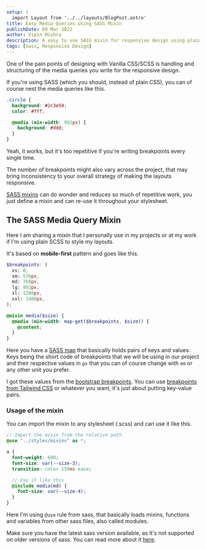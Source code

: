 ```yaml
---
setup: |
  import Layout from '../../layouts/BlogPost.astro'
title: Easy Media Queries using SASS Mixin
publishDate: 09 Mar 2022
author: Vipin Mishra
description: A easy to use SASS mixin for responsive design using plain sass/scss.
tags: [Sass, Responsive Design]
---
```


One of the pain points of designing with Vanilla CSS/SCSS is handling and structuring of the media queries you write for the responsive design.

If you're using SASS (which you should, instead of plain CSS), you can of course nest the media queries like this.

```scss
.circle {
  background: #2c3e50;
  color: #fff;

  @media (min-width: 992px) {
    background: #ddd;
  }
}
```

Yeah, it works, but it's too repetitive if you're writing breakpoints every single time.

The number of breakpoints might also vary across the project, that may bring inconsistency to your overall strategy of making the layouts responsive.

[SASS mixins](https://sass-lang.com/documentation/at-rules/mixin) can do wonder and reduces so much of repetitive work, you just define a mixin and can re-use it throughout your stylesheet.

## The SASS Media Query Mixin

Here I am sharing a mixin that I personally use in my projects or at my work if I'm using plain SCSS to style my layouts.

It's based on **mobile-first** pattern and goes like this.

```scss
$breakpoints: (
  xs: 0,
  sm: 576px,
  md: 768px,
  lg: 992px,
  xl: 1200px,
  xxl: 1400px,
);

@mixin media($size) {
  @media (min-width: map-get($breakpoints, $size)) {
    @content;
  }
}
```

Here you have a [SASS map](https://sass-lang.com/documentation/values/maps) that basically holds pairs of keys and values. Keys being the short code of breakpoints that we will be using in our project and their respective values in `px` that you can of course change with `em` or any other unit you prefer.

I got these values from the [bootstrap breakpoints](https://getbootstrap.com/docs/5.1/layout/breakpoints/). You can use [breakpoints from Tailwind CSS](https://tailwindcss.com/docs/responsive-design) or whatever you want, it's just about putting key-value pairs.

### Usage of the mixin

You can import the mixin to any stylesheet (.scss) and can use it like this.

```scss
// Import the mixin from the relative path
@use "../styles/mixins" as *;

a {
  font-weight: 600;
  font-size: var(--size-3);
  transition: color 150ms ease;

  // Use it like this
  @include media(md) {
    font-size: var(--size-4);
  }
}
```

Here I'm using `@use` rule from sass, that basically loads mixins, functions and variables from other sass files, also called modules.

Make sure you have the latest sass version available, as it's not supported on older versions of sass. You can read more about it [here](https://sass-lang.com/documentation/at-rules/use).
